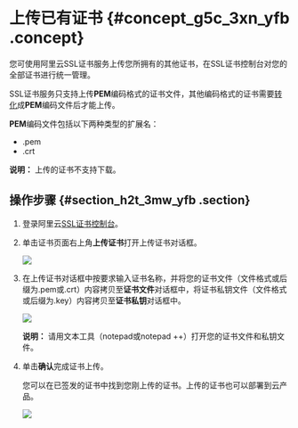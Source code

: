 # 上传已有证书 {#concept_g5c_3xn_yfb .concept}

您可使用阿里云SSL证书服务上传您所拥有的其他证书，在SSL证书控制台对您的全部证书进行统一管理。

SSL证书服务只支持上传**PEM**编码格式的证书文件，其他编码格式的证书需要[转化](../../../../../intl.zh-CN/常见问题/常见问题/主流数字证书都有哪些格式？.md#)成**PEM**编码文件后才能上传。

**PEM**编码文件包括以下两种类型的扩展名：

-   .pem
-   .crt

**说明：** 上传的证书不支持下载。

## 操作步骤 {#section_h2t_3mw_yfb .section}

1.  登录阿里云[SSL证书控制台](https://yundunnext.console.aliyun.com/?spm=5176.2020520001.aliyun_sidebar.108.356a4bd3MLXFkb&p=cas#/overview/cn-hangzhou)。
2.  单击证书页面右上角**上传证书**打开上传证书对话框。

    ![](http://static-aliyun-doc.oss-cn-hangzhou.aliyuncs.com/assets/img/65313/155186431233458_zh-CN.png)

3.  在上传证书对话框中按要求输入证书名称，并将您的证书文件（文件格式或后缀为.pem或.crt）内容拷贝至**证书文件**对话框中，将证书私钥文件（文件格式或后缀为.key）内容拷贝至**证书私钥**对话框中。

    ![](http://static-aliyun-doc.oss-cn-hangzhou.aliyuncs.com/assets/img/65313/155186431233466_zh-CN.png)

    **说明：** 请用文本工具（notepad或notepad ++）打开您的证书文件和私钥文件。

4.  单击**确认**完成证书上传。

    您可以在已签发的证书中找到您刚上传的证书。上传的证书也可以部署到云产品。

    ![](http://static-aliyun-doc.oss-cn-hangzhou.aliyuncs.com/assets/img/65313/155186431333468_zh-CN.png)


